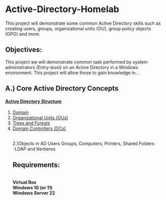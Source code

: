 # Active-Directory-Homelab
This project will demonstrate some common Active Directory skills such as creating users, groups, organizational units (OU), group policy objects (GPO) and more.

<h2>Objectives:</h2>
This project we will demonstrate common task performed by system administrators <i>(Entry-level)</i> on an Active Directory in a Windows environment. This project will allow those to gain knowledge in...
<h2>A.) Core Active Directory Concepts</h4>
<h4><a href="#Active-Directory-Structure">Active Directory Structure</a></h4>
  <ol>
    <li><a href="#Domain">Domain</a></li>
    <li><a href="#Organizational-Units">Organizational Units (OUs)</a></li>
    <li><a href="#Trees-and-Forests">Trees and Forests</a></li>
    <li><a href="#Domain-Controllers">Domain Controllers (DCs)</a></li>
  <ol></ol>
  
  </br>2.)Objects in AD 
    Users 
    Groups, 
    Computers, 
    Printers, 
    Shared Folders
  </br>-LDAP and Kerberos




<h2>Requirements:</h2>
</br><b>Virtual Box</b>
</br><b>Windows 10 (or 11)</b>
</br><b>Windows Server 22</b>


